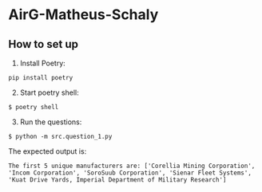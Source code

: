 # AirG-Matheus-Schaly

## How to set up

1. Install Poetry:

```console
pip install poetry
```

2. Start poetry shell:

```console
$ poetry shell
```

3. Run the questions:

```console
$ python -m src.question_1.py
```

The expected output is:

```
The first 5 unique manufacturers are: ['Corellia Mining Corporation', 'Incom Corporation', 'SoroSuub Corporation', 'Sienar Fleet Systems', 'Kuat Drive Yards, Imperial Department of Military Research']
```
